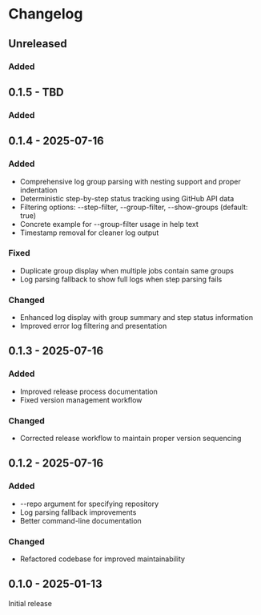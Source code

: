 # Changelog

<!-- loosely based on https://keepachangelog.com/en/1.0.0/ -->

## Unreleased

### Added

## 0.1.5 - TBD

### Added

## 0.1.4 - 2025-07-16

### Added
- Comprehensive log group parsing with nesting support and proper indentation
- Deterministic step-by-step status tracking using GitHub API data
- Filtering options: --step-filter, --group-filter, --show-groups (default: true)
- Concrete example for --group-filter usage in help text
- Timestamp removal for cleaner log output

### Fixed
- Duplicate group display when multiple jobs contain same groups
- Log parsing fallback to show full logs when step parsing fails

### Changed
- Enhanced log display with group summary and step status information
- Improved error log filtering and presentation

## 0.1.3 - 2025-07-16

### Added
- Improved release process documentation
- Fixed version management workflow

### Changed
- Corrected release workflow to maintain proper version sequencing

## 0.1.2 - 2025-07-16

### Added
- --repo argument for specifying repository
- Log parsing fallback improvements
- Better command-line documentation

### Changed
- Refactored codebase for improved maintainability

## 0.1.0 - 2025-01-13

Initial release
